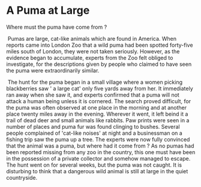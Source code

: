 

# A Puma at Large

Where must the puma have come from ?

​	Pumas are large, cat-like animals which are found in America. When reports came into London Zoo that a wild puma had been spotted forty-five miles south of London, they were not taken seriously. However, as the evidence began to accumulate, experts from the Zoo felt obliged to  investigate, for the descriptions given by people who claimed to have seen the puma were extraordinarily similar.

​	The hunt for the puma began in a small village where a women picking blackberries saw ' a large cat' only five yards away from her. It immediately ran away when she saw it, and experts confirmed that a puma will not attack a human being unless it is cornered. The search proved difficult, for the puma was often observed at one place in the morning and at another place twenty miles away in the evening. Wherever it went, it left beind it a trail of dead deer and small animals like rabbits. Paw prints were seen in a number of places and puma fur was found clinging to bushes. Several people complained of 'cat-like noises'   at night and a businessman on a fishing trip saw the puma up a tree. The experts were now fully convinced that the animal was a puma, but where had it come from ? As no pumas had been reported missing from any zoo in the country, this one must have been in the possession of a private collector and somehow managed to escape. The hunt went on for several weeks, but the puma was not caught. It is disturbing to think that a dangerous wild animal is still at large in the quiet countryside.



